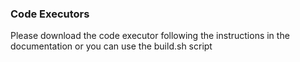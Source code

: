 ### Code Executors
Please download the code executor following the instructions in the documentation or you can use the build.sh script